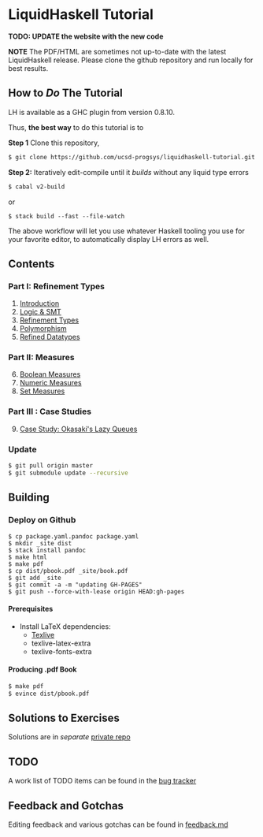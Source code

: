 # LiquidHaskell Tutorial

**TODO: UPDATE the website with the new code**

**NOTE** The PDF/HTML are sometimes not up-to-date
with the latest LiquidHaskell release. Please clone
the github repository and run locally for best results.

## How to _Do_ The Tutorial

LH is available as a GHC plugin from version 0.8.10.

Thus, **the best way** to do this tutorial is to 

**Step 1** Clone this repository,

```bash
$ git clone https://github.com/ucsd-progsys/liquidhaskell-tutorial.git
```

**Step 2:** Iteratively edit-compile until it _builds_ without any liquid type errors

```bash
$ cabal v2-build
```

or 

```
$ stack build --fast --file-watch
```

The above workflow will let you use whatever Haskell tooling you use for your 
favorite editor, to automatically display LH errors as well.

## Contents

### Part I: Refinement Types

1. [Introduction](src/Tutorial_01_Introduction.lhs)
2. [Logic & SMT](src/Tutorial_02_Logic.lhs)
3. [Refinement Types](src/Tutorial_03_Basic.lhs)
4. [Polymorphism](src/Tutorial_04_Polymorphism.lhs)
5. [Refined Datatypes](src/Tutorial_05_Datatypes.lhs)

### Part II: Measures

6. [Boolean Measures](src/Tutorial_06_Measure_Bool.lhs)
7. [Numeric Measures](src/Tutorial_07_Measure_Int.lhs)
8. [Set Measures](src/Tutorial_08_Measure_Sets.lhs)

### Part III : Case Studies

9. [Case Study: Okasaki's Lazy Queues](src/Tutorial_09_Case_Study_Lazy_Queues.lhs)

### Update

```bash
$ git pull origin master
$ git submodule update --recursive
```

## Building

### Deploy on Github

```
$ cp package.yaml.pandoc package.yaml
$ mkdir _site dist
$ stack install pandoc
$ make html
$ make pdf
$ cp dist/pbook.pdf _site/book.pdf
$ git add _site
$ git commit -a -m "updating GH-PAGES"
$ git push --force-with-lease origin HEAD:gh-pages
```

#### Prerequisites

* Install LaTeX dependencies:
  * [Texlive](https://www.tug.org/texlive/)
  * texlive-latex-extra
  * texlive-fonts-extra

#### Producing .pdf Book

```bash
$ make pdf
$ evince dist/pbook.pdf
```

## Solutions to Exercises

Solutions are in *separate* [private repo](https://github.com/ucsd-progsys/liquidhaskell-tutorial-solutions)

## TODO

A work list of TODO items can be found in the [bug tracker](https://github.com/ucsd-progsys/liquidhaskell-tutorial/issues/19)

## Feedback and Gotchas

Editing feedback and various gotchas can be found in [feedback.md](feedback.md)
